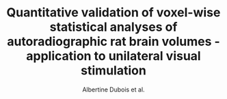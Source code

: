 ---
cat: gaia
subcat: brainomics
bestof: false
author: Albertine Dubois et al.
title: Quantitative validation of voxel-wise statistical analyses of autoradiographic rat brain volumes - application to unilateral visual stimulation
journal: NeuroImage
year: 2008
type: article
doi: 10.1016/j.neuroimage.2007.11.054
---